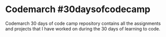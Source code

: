 # Codemarch #30daysofcodecamp
Codemarch 30 days of code camp repository contains all the assignments and projects that I have worked on during the 30 days of learning to code.


